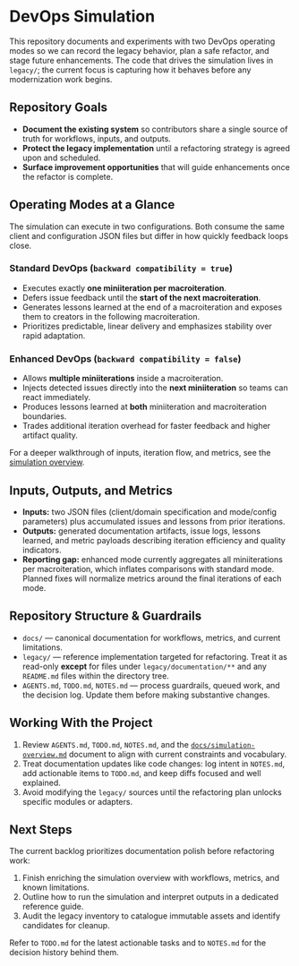 # DevOps Simulation

This repository documents and experiments with two DevOps operating modes so we
can record the legacy behavior, plan a safe refactor, and stage future
enhancements. The code that drives the simulation lives in `legacy/`; the
current focus is capturing how it behaves before any modernization work begins.

## Repository Goals

- **Document the existing system** so contributors share a single source of
  truth for workflows, inputs, and outputs.
- **Protect the legacy implementation** until a refactoring strategy is agreed
  upon and scheduled.
- **Surface improvement opportunities** that will guide enhancements once the
  refactor is complete.

## Operating Modes at a Glance

The simulation can execute in two configurations. Both consume the same client
and configuration JSON files but differ in how quickly feedback loops close.

### Standard DevOps (`backward compatibility = true`)

- Executes exactly **one miniiteration per macroiteration**.
- Defers issue feedback until the **start of the next macroiteration**.
- Generates lessons learned at the end of a macroiteration and exposes them to
  creators in the following macroiteration.
- Prioritizes predictable, linear delivery and emphasizes stability over rapid
  adaptation.

### Enhanced DevOps (`backward compatibility = false`)

- Allows **multiple miniiterations** inside a macroiteration.
- Injects detected issues directly into the **next miniiteration** so teams can
  react immediately.
- Produces lessons learned at **both** miniiteration and macroiteration
  boundaries.
- Trades additional iteration overhead for faster feedback and higher artifact
  quality.

For a deeper walkthrough of inputs, iteration flow, and metrics, see the
[simulation overview](docs/simulation-overview.md).

## Inputs, Outputs, and Metrics

- **Inputs:** two JSON files (client/domain specification and mode/config
  parameters) plus accumulated issues and lessons from prior iterations.
- **Outputs:** generated documentation artifacts, issue logs, lessons learned,
  and metric payloads describing iteration efficiency and quality indicators.
- **Reporting gap:** enhanced mode currently aggregates all miniiterations per
  macroiteration, which inflates comparisons with standard mode. Planned fixes
  will normalize metrics around the final iterations of each mode.

## Repository Structure & Guardrails

- `docs/` — canonical documentation for workflows, metrics, and current
  limitations.
- `legacy/` — reference implementation targeted for refactoring. Treat it as
  read-only **except** for files under `legacy/documentation/**` and any
  `README.md` files within the directory tree.
- `AGENTS.md`, `TODO.md`, `NOTES.md` — process guardrails, queued work, and the
  decision log. Update them before making substantive changes.

## Working With the Project

1. Review `AGENTS.md`, `TODO.md`, `NOTES.md`, and the
   [`docs/simulation-overview.md`](docs/simulation-overview.md) document to align
   with current constraints and vocabulary.
2. Treat documentation updates like code changes: log intent in `NOTES.md`, add
   actionable items to `TODO.md`, and keep diffs focused and well explained.
3. Avoid modifying the `legacy/` sources until the refactoring plan unlocks
   specific modules or adapters.

## Next Steps

The current backlog prioritizes documentation polish before refactoring work:

1. Finish enriching the simulation overview with workflows, metrics, and known
   limitations.
2. Outline how to run the simulation and interpret outputs in a dedicated
   reference guide.
3. Audit the legacy inventory to catalogue immutable assets and identify
   candidates for cleanup.

Refer to `TODO.md` for the latest actionable tasks and to `NOTES.md` for the
decision history behind them.
